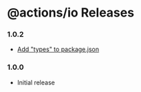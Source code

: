 # @actions/io Releases

### 1.0.2

- [Add \"types\" to package.json](https://github.com/actions/toolkit/pull/221)

### 1.0.0

- Initial release